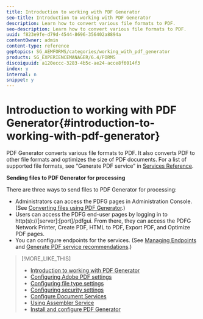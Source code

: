 ```yaml
---
title: Introduction to working with PDF Generator
seo-title: Introduction to working with PDF Generator
description: Learn how to convert various file formats to PDF.
seo-description: Learn how to convert various file formats to PDF.
uuid: f823e9fe-d79d-4544-8696-356402a8894a
contentOwner: admin
content-type: reference
geptopics: SG_AEMFORMS/categories/working_with_pdf_generator
products: SG_EXPERIENCEMANAGER/6.4/FORMS
discoiquuid: a120eccc-3283-4b5c-ae24-acce8f6014f3
index: y
internal: n
snippet: y
---
```


# Introduction to working with PDF Generator{#introduction-to-working-with-pdf-generator}

PDF Generator converts various file formats to PDF. It also converts PDF to other file formats and optimizes the size of PDF documents. For a list of supported file formats, see “Generate PDF service” in [Services Reference](http://www.adobe.com/go/learn_aemforms_services_63).

**Sending files to PDF Generator for processing**

There are three ways to send files to PDF Generator for processing:

* Administrators can access the PDFG pages in Administration Console. (See [Converting files using PDF Generator](../../../forms/using/admin-help/converting-files-using-pdf-generator.md).)
* Users can access the PDFG end-user pages by logging in to http(s)://[server]:[port]/pdfgui. From there, they can access the PDFG Network Printer, Create PDF, HTML to PDF, Export PDF, and Optimize PDF pages.
* You can configure endpoints for the services. (See [Managing Endpoints](/forms/using/admin-help/topics/managing-endpoints) and [Generate PDF service recommendations](../../../forms/using/admin-help/configuring-watched-folder-endpoints.md#generate-pdf-service-recommendations).) [](../../../forms/using/admin-help/overview-5.md#main-pars-header)

>[!MORE_LIKE_THIS]
>
>* [Introduction to working with PDF Generator](../../../forms/using/admin-help/overview-5.md)
>* [Configuring Adobe PDF settings](../../../forms/using/admin-help/configuring-pdf-settings.md)
>* [Configuring file type settings](../../../forms/using/admin-help/configuring-file-type-settings.md)
>* [Configuring security settings](../../../forms/using/admin-help/configuring-security-settings.md)
>* [Configure Document Services](/forms/using/configuring-document-services)
>* [Using Assembler Service](../../../forms/using/assembler-service.md)
>* [Install and configure PDF Generator](/forms/using/install-configure-pdf-generator)
